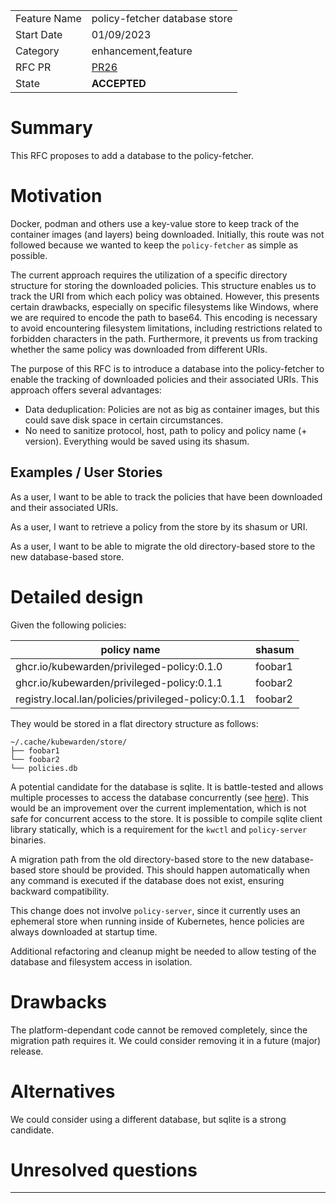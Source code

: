 |              |                                                   |
| :----------- | :------------------------------------------------ |
| Feature Name | policy-fetcher database store                     |
| Start Date   | 01/09/2023                                        |
| Category     | enhancement,feature                               |
| RFC PR       | [PR26](https://github.com/kubewarden/rfc/pull/26) |
| State        | **ACCEPTED**                                      |

# Summary

[summary]: #summary

This RFC proposes to add a database to the policy-fetcher.

# Motivation

Docker, podman and others use a key-value store to keep track of the container images (and layers) being downloaded.
Initially, this route was not followed because we wanted to keep the `policy-fetcher` as simple as possible.

The current approach requires the utilization of a specific directory structure for storing the downloaded policies.
This structure enables us to track the URI from which each policy was obtained.
However, this presents certain drawbacks, especially on specific filesystems like Windows, where we are required to encode the path to base64.
This encoding is necessary to avoid encountering filesystem limitations, including restrictions related to forbidden characters in the path.
Furthermore, it prevents us from tracking whether the same policy was downloaded from different URIs.

The purpose of this RFC is to introduce a database into the policy-fetcher to enable the tracking of downloaded policies and their associated URIs.
This approach offers several advantages:

- Data deduplication: Policies are not as big as container images, but this could save disk space in certain circumstances.
- No need to sanitize protocol, host, path to policy and policy name (+ version). Everything would be saved using its shasum.

## Examples / User Stories

[examples]: #examples

As a user, I want to be able to track the policies that have been downloaded and their associated URIs.

As a user, I want to retrieve a policy from the store by its shasum or URI.

As a user, I want to be able to migrate the old directory-based store to the new database-based store.

# Detailed design

[design]: #detailed-design

Given the following policies:

| policy name                                         | shasum  |
| --------------------------------------------------- | ------- |
| ghcr.io/kubewarden/privileged-policy:0.1.0          | foobar1 |
| ghcr.io/kubewarden/privileged-policy:0.1.1          | foobar2 |
| registry.local.lan/policies/privileged-policy:0.1.1 | foobar2 |

They would be stored in a flat directory structure as follows:

```
~/.cache/kubewarden/store/
├── foobar1
└── foobar2
└── policies.db

```

A potential candidate for the database is sqlite.
It is battle-tested and allows multiple processes to access the database concurrently (see [here](https://www.sqlite.org/faq.html#q5)).
This would be an improvement over the current implementation, which is not safe for concurrent access to the store.
It is possible to compile sqlite client library statically, which is a requirement for the `kwctl` and `policy-server` binaries.

A migration path from the old directory-based store to the new database-based store should be provided.
This should happen automatically when any command is executed if the database does not exist, ensuring backward compatibility.

This change does not involve `policy-server`, since it currently
uses an ephemeral store when running inside of Kubernetes, hence policies are always downloaded at startup time.

Additional refactoring and cleanup might be needed to allow testing of the database and filesystem access in isolation.

# Drawbacks

[drawbacks]: #drawbacks

The platform-dependant code cannot be removed completely, since the migration path requires it.
We could consider removing it in a future (major) release.

# Alternatives

[alternatives]: #alternatives

We could consider using a different database, but sqlite is a strong candidate.

# Unresolved questions

[unresolved]: #unresolved-questions

---
